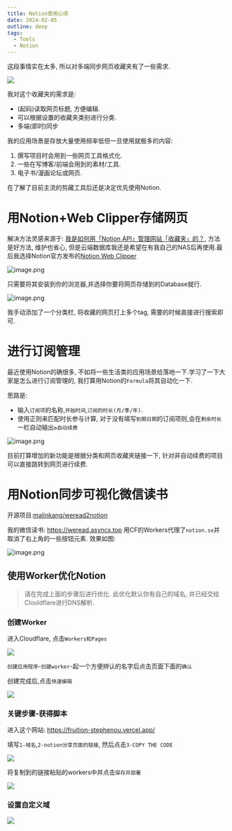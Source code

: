 ```yaml
---
title: Notion使用心得
date: 2024-02-05
outline: deep
tags:
  - Tools
  - Notion
---
```

这段事情实在太多, 所以对多端同步网页收藏夹有了一些需求. 

![](https://img.asyncx.top/images/202401301350311.png)

我对这个收藏夹的需求是:
- (起码)读取网页标题, 方便编辑.
- 可以根据设置的收藏夹类别进行分类.
- 多端(即时)同步

我的应用场景是存放大量使用频率低但一旦使用就极多的内容:
1. 撰写项目时会用到一些网页工具格式化.
2. 一些在写博客/前端会用到的素材/工具.
3. 电子书/漫画论坛或网页.

在了解了目前主流的剪藏工具后还是决定优先使用Notion.

# 用Notion+Web Clipper存储网页

解决方法灵感来源于: [我是如何用「Notion API」管理网站「收藏夹」的？](https://sspai.com/post/72090), 方法是好方法, 维护也省心, 但是云端数据库我还是希望在有我自己的NAS后再使用.最后我选择Notion官方发布的[Notion Web Clipper](https://www.notion.so/web-clipper)

![image.png](https://img.asyncx.top/images/202401301400657.png)

只需要将其安装到你的浏览器,并选择你要将网页存储到的Database就行.

![image.png](https://img.asyncx.top/images/202401301415442.png)

我手动添加了一个分类栏, 将收藏的网页打上多个tag, 需要的时候直接进行搜索即可.

# 进行订阅管理

最近使用Notion的确很多, 不如将一些生活类的应用场景给落地一下.学习了一下大家是怎么进行订阅管理的, 我打算用Notion的`Formula`将其自动化一下.

思路是:
- 输入`订阅项`的名称,`开始时间`,`订阅的时长(月/季/年)`.
- 使用正则来匹配时长参与计算, 对于没有填写`到期日期`的订阅项则,会在`剩余时长`一栏自动输出`♻️自动续费`

![image.png](https://img.asyncx.top/images/202401301433674.png)

目前打算增加的新功能是根据分类和网页收藏夹链接一下, 针对非自动续费的项目可以直接跳转到网页进行续费.

# 用Notion同步可视化微信读书

开源项目:[malinkang/weread2notion](https://github.com/malinkang/weread2notion)

我的微信读书: https://weread.asyncx.top
用CF的Workers代理了`notion.so`并取消了右上角的一些按钮元素.
效果如图:

![image.png](https://img.asyncx.top/images/202401241743852.png)

## 使用Worker优化Notion

> 请在完成上面的步骤后进行优化.
>此优化默认你有自己的域名, 并已经交给Clouldflare进行DNS解析.

### 创建Worker

进入Cloudflare, 点击`Workers和Pages`

![](https://img.asyncx.top/images/202402051512946.png)

`创建应用程序`-`创建worker`-起一个方便辨认的名字后点击页面下面的`确认`

创建完成后,点击`快速编辑`

![](https://img.asyncx.top/images/202402051514642.png)

### 关键步骤-获得脚本
进入这个网站: https://fruition-stephenou.vercel.app/

填写`1-域名`,`2-notion分享页面的链接`, 然后点击`3-COPY THE CODE`

![](https://img.asyncx.top/images/202402051516266.png)

将复制到的链接粘贴的workers中并点击`保存并部署`

![](https://img.asyncx.top/images/202402051518129.png)

### 设置自定义域

![](https://img.asyncx.top/images/202402051519494.png)


